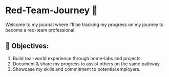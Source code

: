 # Red-Team-Journey 🚩

Welcome to my journal where I'll be tracking my progress on my journey to become a red-team professional.

## 🎯 Objectives:
1. Build real-world experience through home-labs and projects.
2. Document & share my progress to assist others on the same pathway.
3. Showcase my skills and commitment to potential employers.


